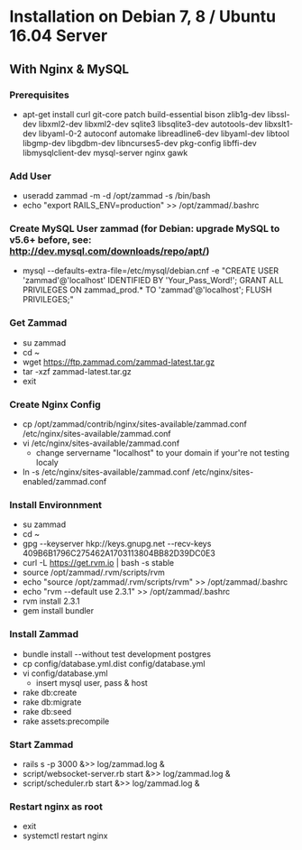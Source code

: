 # Installation on Debian 7, 8 / Ubuntu 16.04 Server
## With Nginx & MySQL

### Prerequisites
* apt-get install curl git-core patch build-essential bison zlib1g-dev libssl-dev libxml2-dev libxml2-dev sqlite3 libsqlite3-dev autotools-dev libxslt1-dev libyaml-0-2 autoconf automake libreadline6-dev libyaml-dev libtool libgmp-dev libgdbm-dev libncurses5-dev pkg-config libffi-dev libmysqlclient-dev mysql-server nginx gawk

### Add User
* useradd zammad -m -d /opt/zammad -s /bin/bash
* echo "export RAILS_ENV=production" >> /opt/zammad/.bashrc

### Create MySQL User zammad (for Debian: upgrade MySQL to v5.6+ before, see: http://dev.mysql.com/downloads/repo/apt/)
* mysql --defaults-extra-file=/etc/mysql/debian.cnf -e "CREATE USER 'zammad'@'localhost' IDENTIFIED BY 'Your_Pass_Word!'; GRANT ALL PRIVILEGES ON zammad_prod.* TO 'zammad'@'localhost'; FLUSH PRIVILEGES;"

### Get Zammad
* su zammad
* cd ~
* wget https://ftp.zammad.com/zammad-latest.tar.gz
* tar -xzf zammad-latest.tar.gz
* exit

### Create Nginx Config
* cp /opt/zammad/contrib/nginx/sites-available/zammad.conf /etc/nginx/sites-available/zammad.conf
* vi /etc/nginx/sites-available/zammad.conf
  * change servername "localhost" to your domain if your're not testing localy
* ln -s /etc/nginx/sites-available/zammad.conf /etc/nginx/sites-enabled/zammad.conf

### Install Environnment
* su zammad
* cd ~
* gpg --keyserver hkp://keys.gnupg.net --recv-keys 409B6B1796C275462A1703113804BB82D39DC0E3
* curl -L https://get.rvm.io | bash -s stable
* source /opt/zammad/.rvm/scripts/rvm
* echo "source /opt/zammad/.rvm/scripts/rvm" >> /opt/zammad/.bashrc
* echo "rvm --default use 2.3.1" >> /opt/zammad/.bashrc
* rvm install 2.3.1
* gem install bundler

### Install Zammad
* bundle install --without test development postgres
* cp config/database.yml.dist config/database.yml
* vi config/database.yml
  * insert mysql user, pass & host
* rake db:create
* rake db:migrate
* rake db:seed
* rake assets:precompile

### Start Zammad
* rails s -p 3000 &>> log/zammad.log &
* script/websocket-server.rb start &>> log/zammad.log &
* script/scheduler.rb start &>> log/zammad.log &

### Restart nginx as root
* exit
* systemctl restart nginx
